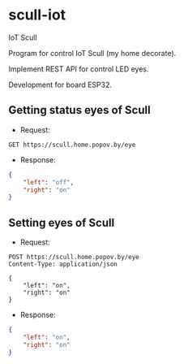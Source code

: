 # scull-iot

IoT Scull

Program for control IoT Scull (my home decorate).

Implement REST API for control LED eyes.

Development for board ESP32.

## Getting status eyes of Scull

* Request:

``` http
GET https://scull.home.popov.by/eye
```

* Response:

``` json
{
    "left": "off",
    "right": "on"
}
```

## Setting eyes of Scull

* Request:

``` http
POST https://scull.home.popov.by/eye
Content-Type: application/json

{
    "left": "on",
    "right": "on"
}
```

* Response:

``` json
{
    "left": "on",
    "right": "on"
}
```
